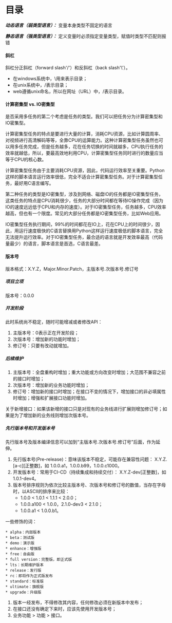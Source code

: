 # 目录



***动态语言（弱类型语言）：***
变量本身类型不固定的语言

***静态语言（强类型语言）：***
定义变量时必须指定变量类型，赋值时类型不匹配则报错

#### 斜杠

斜杠分正斜杠（forward slash'/'）和反斜杠（back slash'\\'）。

* 在windows系统中，\\用来表示目录；
* 在unix系统中，/表示目录；
* web遵循unix命名，所以在网址（URL）中，/表示目录。


#### 计算密集型 vs. IO密集型

是否采用多任务的第二个考虑是任务的类型。我们可以把任务分为计算密集型和IO密集型。

计算密集型任务的特点是要进行大量的计算，消耗CPU资源，比如计算圆周率、对视频进行高清解码等等，全靠CPU的运算能力。这种计算密集型任务虽然也可以用多任务完成，但是任务越多，花在任务切换的时间就越多，CPU执行任务的效率就越低，所以，要最高效地利用CPU，计算密集型任务同时进行的数量应当等于CPU的核心数。

计算密集型任务由于主要消耗CPU资源，因此，代码运行效率至关重要。Python这样的脚本语言运行效率很低，完全不适合计算密集型任务。对于计算密集型任务，最好用C语言编写。

第二种任务的类型是IO密集型，涉及到网络、磁盘IO的任务都是IO密集型任务，这类任务的特点是CPU消耗很少，任务的大部分时间都在等待IO操作完成（因为IO的速度远远低于CPU和内存的速度）。对于IO密集型任务，任务越多，CPU效率越高，但也有一个限度。常见的大部分任务都是IO密集型任务，比如Web应用。

IO密集型任务执行期间，99%的时间都花在IO上，花在CPU上的时间很少，因此，用运行速度极快的C语言替换用Python这样运行速度极低的脚本语言，完全无法提升运行效率。对于IO密集型任务，最合适的语言就是开发效率最高（代码量最少）的语言，脚本语言是首选，C语言最差。


#### 版本号

版本格式：X.Y.Z，Major.Minor.Patch，主版本号.次版本号.修订号

##### 项目立项

版本号：0.0.0

##### 开发阶段

此时系统尚不稳定，随时可能增减或者修改API：

1. 主版本号：0表示正在开发阶段；
2. 次版本号：增加新的功能时增加；
3. 修订号：只要有改动就增加。

##### 后续维护

1. 主版本号：全盘重构时增加；重大功能或方向改变时增加；大范围不兼容之前的接口时增加；
2. 次版本号：增加新的业务功能时增加；
3. 修订号：增加新的接口时增加；在接口不变的情况下，增加接口的非必填属性时增加；增强和扩展接口功能时增加。

关于新增接口：如果该新增的接口只是对现有的业务线进行扩展则增加修订号；如果是为了增加新的业务线则增加次版本号。

##### 先行版本号和开发版本号

先行版本号及版本编译信息可以加到“主版本号.次版本号.修订号”后面，作为延伸。

1. 先行版本号(Pre-release)：意味该版本不稳定，可能存在兼容性问题：
    X.Y.Z.[a-c][正整数]，如 1.0.0.a1，1.0.0.b99，1.0.0.c1000。
2. 开发版本号：常用于CI-CD（持续集成和持续交付）： 
    X.Y.Z-dev[正整数]，如 1.0.1-dev4。
3. 版本号排序规则为依次比较主版本号、次版本号和修订号的数值，当存在字母时，以ASCII的排序来比较：
    * 1.0.0 < 1.0.1 < 1.1.1 < 2.0.0；
    * 1.0.0.a100 < 1.0.0，2.1.0-dev3 < 2.1.0；
    * 1.0.0.a1 < 1.0.0.b1。

一些修饰的词：

    * alpha：内部版本
    * beta：测试版
    * demo：演示版
    * enhance：增强版
    * free：自由版
    * full version：完整版，即正式版
    * lts：长期维护版本
    * release：发行版
    * rc：即将作为正式版发布
    * standard：标准版
    * ultimate：旗舰版
    * upgrade：升级版


1. 版本一经发布，不得修改其内容，任何修改必须在新版本中发布；
2. 在接口还没有确定下来时，应该先使用开发版本号；
3. 业务功能 > 功能 > 接口。



